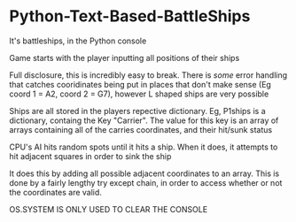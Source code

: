 # Python-Text-Based-BattleShips

It's battleships, in the Python console

Game starts with the player inputting all positions of their ships

Full disclosure, this is incredibly easy to break. There is *some* error handling that catches cooridinates being put in places that don't make sense (Eg coord 1 = A2, coord 2 = G7), however L shaped ships are very possible

Ships are all stored in the players repective dictionary. Eg, P1ships is a dictionary, containg the Key "Carrier". The value for this key is an array of arrays containing all of the carries coordinates, and their hit/sunk status

CPU's AI hits random spots until it hits a ship. When it does, it attempts to hit adjacent squares in order to sink the ship

It does this by adding all possible adjacent coordinates to an array. This is done by a fairly lengthy try except chain, in order to access whether or not the coordinates are valid.



OS.SYSTEM IS ONLY USED TO CLEAR THE CONSOLE

